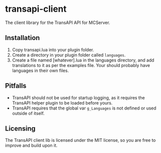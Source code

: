 transapi-client
===============

The client library for the TransAPI API for MCServer.

Installation
------------

 1. Copy transapi.lua into your plugin folder.
 2. Create a directory in your plugin folder called `languages`.
 3. Create a file named [whatever].lua in the languages directory, and add translations to it as per the examples file.
  Your should probably have languages in their own files.

Pitfalls
--------

 * TransAPI should not be used for startup logging, as it requires the TransAPI helper plugin to be loaded before yours.
 * TransAPI requires that the global var `g_Languages` is not defined or used outside of itself.

Licensing
---------

The TransAPI client lib is licensed under the MIT license, so you are free to improve and build upon it.
